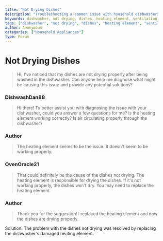 ```yaml
---
title: "Not Drying Dishes"
description: "Troubleshooting a common issue with household dishwashers: dishes not drying after washing"
keywords: dishwasher, not drying, dishes, heating element, ventilation, repair, household appliances
tags: ["dishwasher", "not drying", "dishes", "heating element", "ventilation", "repair", "household appliances"]
author: Anonymous
categories: ["Household Appliances"]
type: Forum
---
```


<div class=<div class="initial-post">

# Not Drying Dishes

> Hi, I've noticed that my dishes are not drying properly after being washed in the dishwasher. Can anyone help me diagnose what might be causing this issue and provide any potential solutions?

</div>

<div class="reply technician">

### DishwashDan88
> Hi there! To better assist you with diagnosing the issue with your dishwasher, could you answer a few questions for me? Is the heating element working correctly? Is air circulating properly through the dishwasher?
</div>

<div class="reply author">

### Author
> The heating element seems to be the issue. It doesn't seem to be working properly.
</div>

<div class="reply technician">

### OvenOracle21
> That could definitely be the cause of the dishes not drying. The heating element is responsible for drying the dishes. If it's not working properly, the dishes won't dry. You may need to replace the heating element.
</div>

<div class="reply author">

### Author
> Thank you for the suggestion! I replaced the heating element and now the dishes are drying properly.
</div>

Solution: The problem with the dishes not drying was resolved by replacing the dishwasher's damaged heating element.
